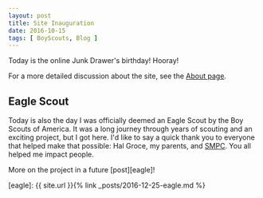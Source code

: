 ```yaml
---
layout: post
title: Site Inauguration
date: 2016-10-15
tags: [ BoyScouts, Blog ]
---
```

Today is the online Junk Drawer's birthday! Hooray!

For a more detailed discussion about the site, see the [About page](/about).

## Eagle Scout

Today is also the day I was officially deemed an Eagle Scout by the Boy Scouts
of America. It was a long journey through years of scouting and an exciting
project, but I got here. I'd like to say a quick thank you to everyone that
helped make that possible: Hal Groce, my parents, and
[SMPC](http://www.smpchome.org). You all helped me impact people.

More on the project in a future [post][eagle]!

[eagle]: {{ site.url }}{% link _posts/2016-12-25-eagle.md %}

